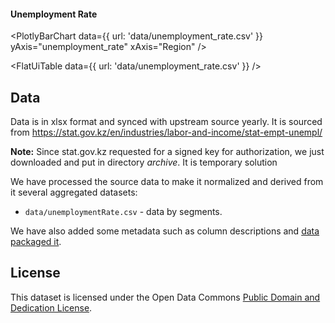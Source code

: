 #### Unemployment Rate
<PlotlyBarChart
  data={{
    url: 'data/unemployment_rate.csv'
  }}
  yAxis="unemployment_rate"
  xAxis="Region"
/>

<FlatUiTable
  data={{
    url: 'data/unemployment_rate.csv'
  }}
/>

## Data 

Data is in xlsx format and synced with upstream source yearly. It is sourced from https://stat.gov.kz/en/industries/labor-and-income/stat-empt-unempl/

**Note:** Since stat.gov.kz requested for a signed key for authorization, we just downloaded and put in directory *archive*. It is temporary solution

We have processed the source data to make it normalized and derived from it several aggregated datasets:

* `data/unemploymentRate.csv` - data by segments.

We have also added some metadata such as column descriptions and [data packaged it][dp].

[dp]: https://frictionlessdata.io/data-package/


## License

This dataset is licensed under the Open Data Commons [Public Domain and Dedication License][pddl].

[pddl]: https://www.opendatacommons.org/licenses/pddl/1-0/
